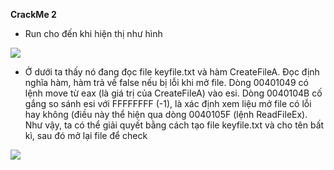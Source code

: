 **CrackMe 2**
- Run cho đến khi hiện thị như hình
  
![](images/CrackMe.2.1.png)

- Ở dưới ta thấy nó đang đọc file keyfile.txt và hàm CreateFileA. Đọc định nghĩa hàm, hàm trả về false nếu bị lỗi khi mở file.
Dòng 00401049 có lệnh move từ eax (là giá trị của CreateFileA) vào esi. Dòng 0040104B cố gắng so sánh esi với FFFFFFFF (-1), là xác định xem liệu mở file có lỗi hay không (điều này thể hiện qua dòng 0040105F (lệnh ReadFileEx).
Như vậy, ta có thể giải quyết bằng cách tạo file keyfile.txt và cho tên bất kì, sau đó mở lại file để check

![](images/CrackMe.2.2.png)

